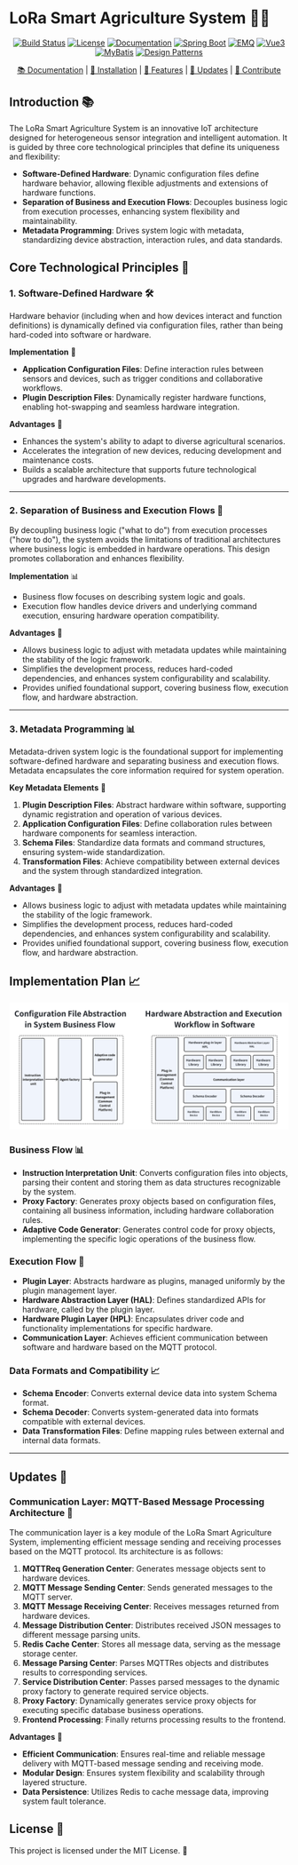 # LoRa Smart Agriculture System 🌾🌱

<p align="center">
  <a href="your-build-link"><img src="https://img.shields.io/badge/build-passing-brightgreen" alt="Build Status"></a>
  <a href="your-license-link"><img src="https://img.shields.io/badge/license-MIT-blue" alt="License"></a>
  <a href="your-docs-link"><img src="https://img.shields.io/badge/docs-latest-blue" alt="Documentation"></a>
  <a href="your-spring-boot-link"><img src="https://img.shields.io/badge/Spring%20Boot-🚀-orange" alt="Spring Boot"></a>
  <a href="your-emq-link"><img src="https://img.shields.io/badge/EMQ-📈-blue" alt="EMQ"></a>
  <a href="your-vue3-link"><img src="https://img.shields.io/badge/Vue3-📊-green" alt="Vue3"></a>
  <a href="your-mybatis-link"><img src="https://img.shields.io/badge/MyBatis-📚-orange" alt="MyBatis"></a>
  <a href="your-design-pattern-link"><img src="https://img.shields.io/badge/Design%20Patterns-🛠️-yellow" alt="Design Patterns"></a>
</p>

<p align="center">
  <a href="your-docs-link">📚 Documentation</a> |
  <a href="your-installation-link">🔧 Installation</a> |
  <a href="your-features-link">🌟 Features</a> |
  <a href="your-updates-link">📝 Updates</a> |
  <a href="your-contribute-link">🤝 Contribute</a>
</p>

## Introduction 📚

The LoRa Smart Agriculture System is an innovative IoT architecture designed for heterogeneous sensor integration and intelligent automation. It is guided by three core technological principles that define its uniqueness and flexibility:

- **Software-Defined Hardware**: Dynamic configuration files define hardware behavior, allowing flexible adjustments and extensions of hardware functions.
- **Separation of Business and Execution Flows**: Decouples business logic from execution processes, enhancing system flexibility and maintainability.
- **Metadata Programming**: Drives system logic with metadata, standardizing device abstraction, interaction rules, and data standards.

## Core Technological Principles 🔩

### 1. Software-Defined Hardware 🛠️

Hardware behavior (including when and how devices interact and function definitions) is dynamically defined via configuration files, rather than being hard-coded into software or hardware.

**Implementation** 📝

- **Application Configuration Files**: Define interaction rules between sensors and devices, such as trigger conditions and collaborative workflows.
- **Plugin Description Files**: Dynamically register hardware functions, enabling hot-swapping and seamless hardware integration.

**Advantages** 🌟

- Enhances the system's ability to adapt to diverse agricultural scenarios.
- Accelerates the integration of new devices, reducing development and maintenance costs.
- Builds a scalable architecture that supports future technological upgrades and hardware developments.

---

### 2. Separation of Business and Execution Flows 🔄

By decoupling business logic ("what to do") from execution processes ("how to do"), the system avoids the limitations of traditional architectures where business logic is embedded in hardware operations. This design promotes collaboration and enhances flexibility.

**Implementation** 📊

- Business flow focuses on describing system logic and goals.
- Execution flow handles device drivers and underlying command execution, ensuring hardware operation compatibility.

**Advantages** 🌟

- Allows business logic to adjust with metadata updates while maintaining the stability of the logic framework.
- Simplifies the development process, reduces hard-coded dependencies, and enhances system configurability and scalability.
- Provides unified foundational support, covering business flow, execution flow, and hardware abstraction.

---

### 3. Metadata Programming 📊

Metadata-driven system logic is the foundational support for implementing software-defined hardware and separating business and execution flows. Metadata encapsulates the core information required for system operation.

**Key Metadata Elements** 🔑

1. **Plugin Description Files**: Abstract hardware within software, supporting dynamic registration and operation of various devices.
2. **Application Configuration Files**: Define collaboration rules between hardware components for seamless interaction.
3. **Schema Files**: Standardize data formats and command structures, ensuring system-wide standardization.
4. **Transformation Files**: Achieve compatibility between external devices and the system through standardized integration.

**Advantages** 🌟

- Allows business logic to adjust with metadata updates while maintaining the stability of the logic framework.
- Simplifies the development process, reduces hard-coded dependencies, and enhances system configurability and scalability.
- Provides unified foundational support, covering business flow, execution flow, and hardware abstraction.

## Implementation Plan 📈

![](doc/images/achievement-en.png)

### Business Flow 📊

- **Instruction Interpretation Unit**: Converts configuration files into objects, parsing their content and storing them as data structures recognizable by the system.
- **Proxy Factory**: Generates proxy objects based on configuration files, containing all business information, including hardware collaboration rules.
- **Adaptive Code Generator**: Generates control code for proxy objects, implementing the specific logic operations of the business flow.

### Execution Flow 🔄

- **Plugin Layer**: Abstracts hardware as plugins, managed uniformly by the plugin management layer.
- **Hardware Abstraction Layer (HAL)**: Defines standardized APIs for hardware, called by the plugin layer.
- **Hardware Plugin Layer (HPL)**: Encapsulates driver code and functionality implementations for specific hardware.
- **Communication Layer**: Achieves efficient communication between software and hardware based on the MQTT protocol.

### Data Formats and Compatibility 📈

- **Schema Encoder**: Converts external device data into system Schema format.
- **Schema Decoder**: Converts system-generated data into formats compatible with external devices.
- **Data Transformation Files**: Define mapping rules between external and internal data formats.

---

## Updates 📝

### Communication Layer: MQTT-Based Message Processing Architecture 📱

The communication layer is a key module of the LoRa Smart Agriculture System, implementing efficient message sending and receiving processes based on the MQTT protocol. Its architecture is as follows:


1. **MQTTReq Generation Center**: Generates message objects sent to hardware devices.
2. **MQTT Message Sending Center**: Sends generated messages to the MQTT server.
3. **MQTT Message Receiving Center**: Receives messages returned from hardware devices.
4. **Message Distribution Center**: Distributes received JSON messages to different message parsing units.
5. **Redis Cache Center**: Stores all message data, serving as the message storage center.
6. **Message Parsing Center**: Parses MQTTRes objects and distributes results to corresponding services.
7. **Service Distribution Center**: Passes parsed messages to the dynamic proxy factory to generate required service objects.
8. **Proxy Factory**: Dynamically generates service proxy objects for executing specific database business operations.
9. **Frontend Processing**: Finally returns processing results to the frontend.

**Advantages** 🌟

- **Efficient Communication**: Ensures real-time and reliable message delivery with MQTT-based message sending and receiving mode.
- **Modular Design**: Ensures system flexibility and scalability through layered structure.
- **Data Persistence**: Utilizes Redis to cache message data, improving system fault tolerance.

## License 📜

This project is licensed under the MIT License. 📜
